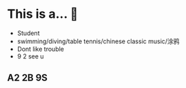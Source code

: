 # This is a... 👋

- Student
- swimming/diving/table tennis/chinese classic music/涂鸦
- Dont like trouble
- 9 2 see u
## A2 2B 9S
